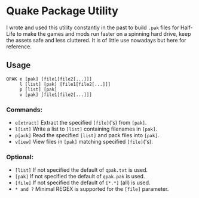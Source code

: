 # Quake Package Utility

I wrote and used this utility constantly in the past to build `.pak` files for Half-Life to make the games and mods run faster on a spinning hard drive, keep the assets safe and less cluttered. It is of little use nowadays but here for reference.

## Usage
```
QPAK e [pak] [file1[file2[...]]]
     l [list] [pak] [file1[file2[...]]]
     p [list] [pak]
     v [pak] [file1[file2[...]]]
```

### Commands:
* `e[xtract]`       Extract the specified `[file]`('s) from `[pak]`.
* `l[ist]`          Write a list to `[list]` containing filenames in `[pak]`.
* `p[ack]`          Read the specified `[list]` and pack files into `[pak]`.
* `v[iew]`          View files in `[pak]` matching specified `[file]`('s).

### Optional:
* `[list]`          If not specified the default of `qpak.txt` is used.
* `[pak]`           If not specified the default of `qpak.pak` is used.
* `[file]`          If not specified the default of `[*.*]` (all) is used.
* `* and ?`         Minimal REGEX is supported for the `[file]` parameter.
